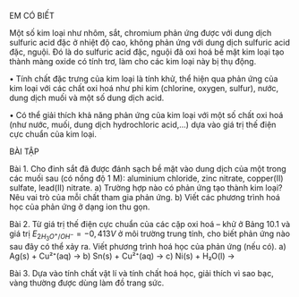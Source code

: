 EM CÓ BIẾT

Một số kim loại như nhôm, sắt, chromium phản ứng được với dung dịch sulfuric acid đặc ở nhiệt độ cao, không phản ứng với dung dịch sulfuric acid đặc, nguội. Đó là do sulfuric acid đặc, nguội đã oxi hoá bề mặt kim loại tạo thành màng oxide có tính trơ, làm cho các kim loại này bị thụ động.

• Tính chất đặc trưng của kim loại là tính khử, thể hiện qua phản ứng của kim loại với các chất oxi hoá như phi kim (chlorine, oxygen, sulfur), nước, dung dịch muối và một số dung dịch acid.

• Có thể giải thích khả năng phản ứng của kim loại với một số chất oxi hoá (như nước, muối, dung dịch hydrochloric acid,...) dựa vào giá trị thế điện cực chuẩn của kim loại.

BÀI TẬP

Bài 1. Cho đinh sắt đã được đánh sạch bề mặt vào dung dịch của một trong các muối sau (có nồng độ 1 M): aluminium chloride, zinc nitrate, copper(II) sulfate, lead(II) nitrate.
a) Trường hợp nào có phản ứng tạo thành kim loại? Nêu vai trò của mỗi chất tham gia phản ứng.
b) Viết các phương trình hoá học của phản ứng ở dạng ion thu gọn.

Bài 2. Từ giá trị thế điện cực chuẩn của các cặp oxi hoá – khử ở Bảng 10.1 và giá trị $E_{2H_3O^+/OH^-} = -0,413 V$ ở môi trường trung tính, cho biết phản ứng nào sau đây có thể xảy ra. Viết phương trình hoá học của phản ứng (nếu có).
a) Ag(s) + Cu²⁺(aq) →     b) Sn(s) + Cu²⁺(aq) →     c) Ni(s) + H₂O(l) →

Bài 3. Dựa vào tính chất vật lí và tính chất hoá học, giải thích vì sao bạc, vàng thường được dùng làm đồ trang sức.